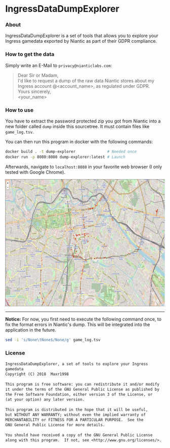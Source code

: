 # IngressDataDumpExplorer
### About
IngressDataDumpExplorer is a set of tools that allows you to explore your Ingress gamedata exported by Niantic as part of their GDPR compliance.

### How to get the data
Simply write an E-Mail to `privacy@nianticlabs.com`:

> Dear Sir or Madam,  
> I'd like to request a dump of the raw data Niantic stores about my Ingress account @<account_name>, as regulated under GDPR.  
> Yours sincerely,  
> <your_name>

### How to use
You have to extract the password protected zip you got from Niantic into a new folder called `dump` inside this sourcetree. It must contain files like `game_log.tsv`.

You can then run this program in docker with the following commands:

```bash
docker build . -t dump-explorer              # Needed once
docker run -p 8080:8080 dump-explorer:latest # Launch
```

Afterwards, navigate to `localhost:8080` in your favorite web browser (I only tested with Google Chrome).

<img src="example_screen.png" height="400px" />

---

**Notice:** For now, you first need to execute the following command once, to fix the format errors in Niantic's dump. This will be integrated into the application in the future.

```bash
sed -i 's/None\tNone$/None/g' game_log.tsv
```

### License

    IngressDataDumpExplorer, a set of tools to explore your Ingress gamedata
    Copyright (C) 2018  Maxr1998

    This program is free software: you can redistribute it and/or modify
    it under the terms of the GNU General Public License as published by
    the Free Software Foundation, either version 3 of the License, or
    (at your option) any later version.

    This program is distributed in the hope that it will be useful,
    but WITHOUT ANY WARRANTY; without even the implied warranty of
    MERCHANTABILITY or FITNESS FOR A PARTICULAR PURPOSE.  See the
    GNU General Public License for more details.

    You should have received a copy of the GNU General Public License
    along with this program.  If not, see <http://www.gnu.org/licenses/>.